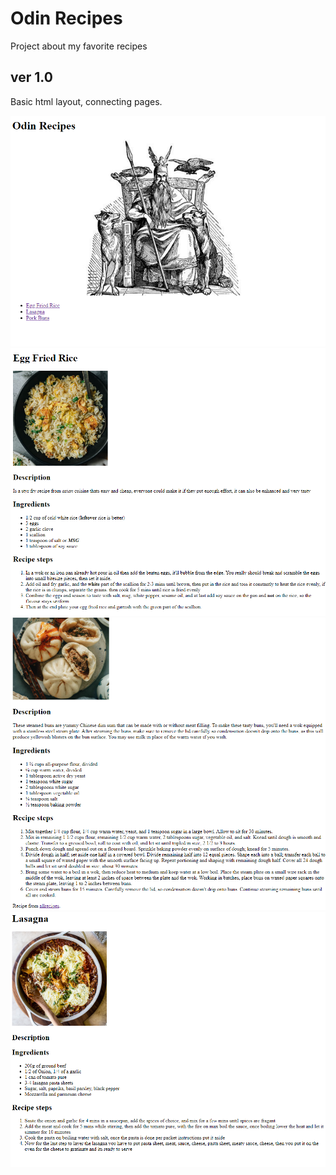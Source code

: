 # Odin Recipes
Project about my favorite recipes

## ver 1.0
Basic html layout, connecting pages.

![basic layout 1.0](/pages/Screenshot_20.png "ver 1.0")
![basic layout 1.0](/pages/Screenshot_21.png "ver 1.0")
![basic layout 1.0](/pages/Screenshot_22.png "ver 1.0")
![basic layout 1.0](/pages/Screenshot_23.png "ver 1.0")
